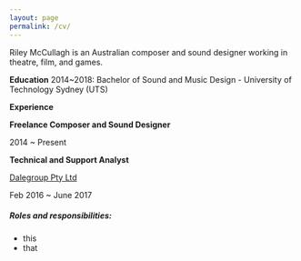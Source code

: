 ```yaml
---
layout: page
permalink: /cv/
---
```


Riley McCullagh is an Australian composer and sound designer working in theatre, film, and games.

__**Education**__
2014~2018: Bachelor of Sound and Music Design - University of Technology Sydney (UTS)

__**Experience**__

**Freelance Composer and Sound Designer**

2014 ~ Present



**Technical and Support Analyst**

[Dalegroup Pty Ltd](http://dalegroup.net/)

Feb 2016 ~ June 2017

##### Roles and responsibilities:
  - this
  - that

